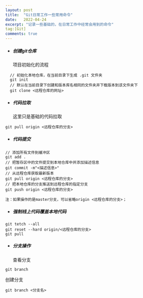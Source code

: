 ```yaml
---
layout: post
title:  "Git日常工作一些常用命令"
date:   2022-04-24
excerpt: "记录一些基础的，在日常工作中经常会用到的命令"
tag:[Git]
comments: true
---
```



- ##### 创建git仓库   
  项目初始化的流程
~~~
  // 初始化本地仓库，在当前目录下生成 .git 文件夹
  git init
  // 默认在当前目录下创建和版本库名相同的文件夹并下载版本到该文件夹下
  git clone <远程仓库的网址> 
~~~

- ##### 代码拉取  
  这里只是基础的代码拉取
~~~
git pull origin <远程仓库的分支>
~~~

- ##### 代码提交
~~~
// 添加所有文件到缓冲区
git add .
// 把暂存区中的文件提交到本地仓库中并添加描述信息
git commit -m"<描述信息>"
// 从远程仓库获取最新版本
git pull origin <远程仓库的分支>
// 把本地仓库的分支推送到远程仓库的指定分支
git push origin <远程仓库的分支>

注：如果操作的是master分支，可以省略origin <远程仓库的分支>；
~~~

- ##### 强制线上代码覆盖本地代码
~~~
git tetch --all
git reset --hard origin/<远程仓库的分支>
git pull
~~~

- ##### 分支操作
  查看分支
```
git branch
```
  创建分支
```
git branch <分支名>
```
